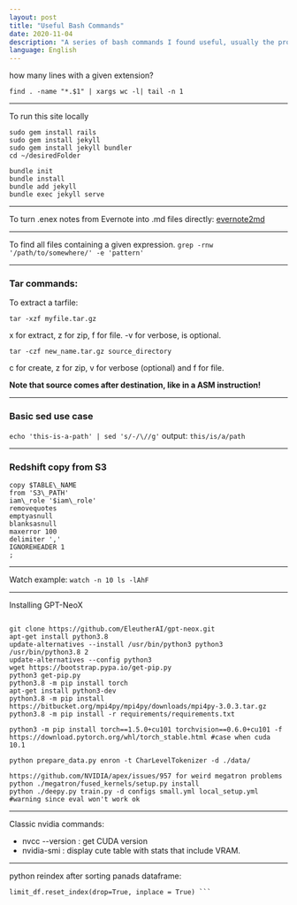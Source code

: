 ```yaml
---
layout: post
title: "Useful Bash Commands"
date: 2020-11-04
description: "A series of bash commands I found useful, usually the product of some minutes of research or tinkering."
language: English
---
```


how many lines with a given extension?

```find . -name "*.$1" | xargs wc -l| tail -n 1```

---

To run this site locally

```
sudo gem install rails
sudo gem install jekyll
sudo gem install jekyll bundler
cd ~/desiredFolder

bundle init
bundle install
bundle add jekyll
bundle exec jekyll serve
```

---

To turn .enex notes from Evernote into .md files directly: [evernote2md](https://github.com/wormi4ok/evernote2md)

---

To find all files containing a given expression. 
``` grep -rnw '/path/to/somewhere/' -e 'pattern' ```

---

### Tar commands:

To extract a tarfile:

``` tar -xzf myfile.tar.gz ```

x for extract, z for zip, f for file. -v for verbose, is optional.

``` tar -czf new_name.tar.gz source_directory ```

c for create, z for zip, v for verbose (optional) and f for file. 

**Note that source comes after destination, like in a ASM instruction!** 

---

### Basic sed use case

``` echo 'this-is-a-path' | sed 's/-/\//g' ```
output:
` this/is/a/path `

---

### Redshift copy from S3

``` 
copy $TABLE\_NAME
from 'S3\_PATH'
iam\_role '$iam\_role'
removequotes
emptyasnull
blanksasnull
maxerror 100
delimiter ','
IGNOREHEADER 1
; 
```

---

Watch example:
``` watch -n 10 ls -lAhF ```

---

Installing GPT-NeoX

```

git clone https://github.com/EleutherAI/gpt-neox.git
apt-get install python3.8
update-alternatives --install /usr/bin/python3 python3 /usr/bin/python3.8 2
update-alternatives --config python3
wget https://bootstrap.pypa.io/get-pip.py
python3 get-pip.py
python3.8 -m pip install torch
apt-get install python3-dev
python3.8 -m pip install https://bitbucket.org/mpi4py/mpi4py/downloads/mpi4py-3.0.3.tar.gz
python3.8 -m pip install -r requirements/requirements.txt

python3 -m pip install torch==1.5.0+cu101 torchvision==0.6.0+cu101 -f https://download.pytorch.org/whl/torch_stable.html #case when cuda 10.1

python prepare_data.py enron -t CharLevelTokenizer -d ./data/

https://github.com/NVIDIA/apex/issues/957 for weird megatron problems
python ./megatron/fused_kernels/setup.py install
python ./deepy.py train.py -d configs small.yml local_setup.yml #warning since eval won't work ok
```

---

Classic nvidia commands:

- nvcc --version : get CUDA version
- nvidia-smi : display cute table with stats that include VRAM.

---

python reindex after sorting panads dataframe:

```limit_df.sort_values(['case', 'limit'],inplace = True)
limit_df.reset_index(drop=True, inplace = True) ```
